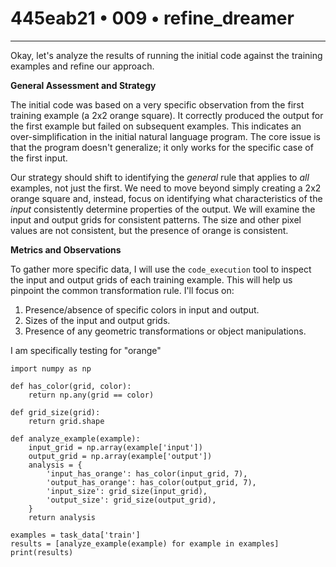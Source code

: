 # 445eab21 • 009 • refine_dreamer

---
Okay, let's analyze the results of running the initial code against the training examples and refine our approach.

**General Assessment and Strategy**

The initial code was based on a very specific observation from the first training example (a 2x2 orange square). It correctly produced the output for the first example but failed on subsequent examples. This indicates an over-simplification in the initial natural language program. The core issue is that the program doesn't generalize; it only works for the specific case of the first input.

Our strategy should shift to identifying the *general* rule that applies to *all* examples, not just the first. We need to move beyond simply creating a 2x2 orange square and, instead, focus on identifying what characteristics of the *input* consistently determine properties of the output. We will examine the input and output grids for consistent patterns. The size and other pixel values are not consistent, but the presence of orange is consistent.

**Metrics and Observations**

To gather more specific data, I will use the `code_execution` tool to inspect the input and output grids of each training example. This will help us pinpoint the common transformation rule. I'll focus on:

1.  Presence/absence of specific colors in input and output.
2.  Sizes of the input and output grids.
3.  Presence of any geometric transformations or object manipulations.

I am specifically testing for "orange"

```tool_code
import numpy as np

def has_color(grid, color):
    return np.any(grid == color)

def grid_size(grid):
    return grid.shape

def analyze_example(example):
    input_grid = np.array(example['input'])
    output_grid = np.array(example['output'])
    analysis = {
        'input_has_orange': has_color(input_grid, 7),
        'output_has_orange': has_color(output_grid, 7),
        'input_size': grid_size(input_grid),
        'output_size': grid_size(output_grid),
    }
    return analysis

examples = task_data['train']
results = [analyze_example(example) for example in examples]
print(results)

```
